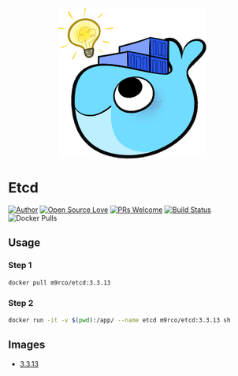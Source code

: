 <p align="center">
<img src="logo.png" width=300/>
</p>

# Etcd 

<p align="center">
  
[![Author](https://img.shields.io/badge/Author-m9rco-Green.svg?style=flat&logo=tinder)](https://about.me/pushaowei/)
[![Open Source Love](https://badges.frapsoft.com/os/v2/open-source.svg?v=102)](https://travis-ci.org/m9rco/etcd/)
[![PRs Welcome](https://img.shields.io/badge/PRs-welcome-brightgreen.svg?style=flat-square)](https://github.com/m9rco/etcd/pulls)
[![Build Status](https://travis-ci.org/m9rco/etcd.svg?branch=master)](https://travis-ci.org/m9rco/etcd) 
![Docker Pulls](https://img.shields.io/docker/pulls/m9rco/etcd.svg?style=flat-square)

</p>

## Usage

### Step 1

```sh
docker pull m9rco/etcd:3.3.13
```

### Step 2

```sh
docker run -it -v $(pwd):/app/ --name etcd m9rco/etcd:3.3.13 sh
```
## Images

- [3.3.13](3.3.13)

